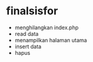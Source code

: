 # finalsisfor
- menghilangkan index.php
- read data
- menampilkan halaman utama
- insert data
- hapus
